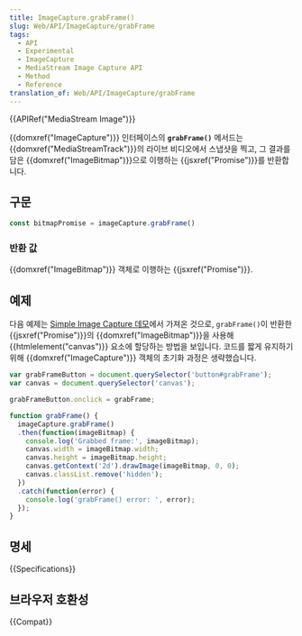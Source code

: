 ```yaml
---
title: ImageCapture.grabFrame()
slug: Web/API/ImageCapture/grabFrame
tags:
  - API
  - Experimental
  - ImageCapture
  - MediaStream Image Capture API
  - Method
  - Reference
translation_of: Web/API/ImageCapture/grabFrame
---
```

{{APIRef("MediaStream Image")}}

{{domxref("ImageCapture")}} 인터페이스의 **`grabFrame()`** 메서드는 {{domxref("MediaStreamTrack")}}의 라이브 비디오에서 스냅샷을 찍고, 그 결과를 담은 {{domxref("ImageBitmap")}}으로 이행하는 {{jsxref("Promise")}}를 반환합니다.

## 구문

```js
const bitmapPromise = imageCapture.grabFrame()
```

### 반환 값

{{domxref("ImageBitmap")}} 객체로 이행하는 {{jsxref("Promise")}}.

## 예제

다음 예제는 [Simple Image Capture 데모](https://simpl.info/imagecapture/)에서 가져온 것으로, `grabFrame()`이 반환한 {{jsxref("Promise")}}의 {{domxref("ImageBitmap")}}을 사용해 {{htmlelement("canvas")}} 요소에 할당하는 방법을 보입니다. 코드를 짧게 유지하기 위해 {{domxref("ImageCapture")}} 객체의 초기화 과정은 생략했습니다.

```js
var grabFrameButton = document.querySelector('button#grabFrame');
var canvas = document.querySelector('canvas');

grabFrameButton.onclick = grabFrame;

function grabFrame() {
  imageCapture.grabFrame()
  .then(function(imageBitmap) {
    console.log('Grabbed frame:', imageBitmap);
    canvas.width = imageBitmap.width;
    canvas.height = imageBitmap.height;
    canvas.getContext('2d').drawImage(imageBitmap, 0, 0);
    canvas.classList.remove('hidden');
  })
  .catch(function(error) {
    console.log('grabFrame() error: ', error);
  });
}
```

## 명세

{{Specifications}}

## 브라우저 호환성

{{Compat}}
